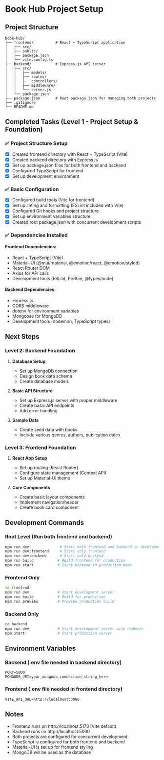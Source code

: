 # Book Hub Project Setup

## Project Structure
```
book-hub/
├── frontend/          # React + TypeScript application
│   ├── src/
│   ├── public/
│   ├── package.json
│   └── vite.config.ts
├── backend/           # Express.js API server
│   ├── src/
│   │   ├── models/
│   │   ├── routes/
│   │   ├── controllers/
│   │   ├── middleware/
│   │   └── server.js
│   └── package.json
├── package.json       # Root package.json for managing both projects
├── .gitignore
└── README.md
```

## Completed Tasks (Level 1 - Project Setup & Foundation)

### ✅ Project Structure Setup
- [x] Created frontend directory with React + TypeScript (Vite)
- [x] Created backend directory with Express.js
- [x] Set up package.json files for both frontend and backend
- [x] Configured TypeScript for frontend
- [x] Set up development environment

### ✅ Basic Configuration
- [x] Configured build tools (Vite for frontend)
- [x] Set up linting and formatting (ESLint included with Vite)
- [x] Configured Git hooks and project structure
- [x] Set up environment variables structure
- [x] Created root package.json with concurrent development scripts

### ✅ Dependencies Installed

#### Frontend Dependencies:
- React + TypeScript (Vite)
- Material-UI (@mui/material, @emotion/react, @emotion/styled)
- React Router DOM
- Axios for API calls
- Development tools (ESLint, Prettier, @types/node)

#### Backend Dependencies:
- Express.js
- CORS middleware
- dotenv for environment variables
- Mongoose for MongoDB
- Development tools (nodemon, TypeScript types)

## Next Steps

### Level 2: Backend Foundation
1. **Database Setup**
   - Set up MongoDB connection
   - Design book data schema
   - Create database models

2. **Basic API Structure**
   - Set up Express.js server with proper middleware
   - Create basic API endpoints
   - Add error handling

3. **Sample Data**
   - Create seed data with books
   - Include various genres, authors, publication dates

### Level 3: Frontend Foundation
1. **React App Setup**
   - Set up routing (React Router)
   - Configure state management (Context API)
   - Set up Material-UI theme

2. **Core Components**
   - Create basic layout components
   - Implement navigation/header
   - Create book card component

## Development Commands

### Root Level (Run both frontend and backend)
```bash
npm run dev              # Start both frontend and backend in development mode
npm run dev:frontend     # Start only frontend
npm run dev:backend      # Start only backend
npm run build           # Build frontend for production
npm run start           # Start backend in production mode
```

### Frontend Only
```bash
cd frontend
npm run dev             # Start development server
npm run build           # Build for production
npm run preview         # Preview production build
```

### Backend Only
```bash
cd backend
npm run dev             # Start development server with nodemon
npm start               # Start production server
```

## Environment Variables

### Backend (.env file needed in backend directory)
```
PORT=5000
MONGODB_URI=your_mongodb_connection_string_here
```

### Frontend (.env file needed in frontend directory)
```
VITE_API_URL=http://localhost:5000
```

## Notes
- Frontend runs on http://localhost:5173 (Vite default)
- Backend runs on http://localhost:5000
- Both projects are configured for concurrent development
- TypeScript is configured for both frontend and backend
- Material-UI is set up for frontend styling
- MongoDB will be used as the database 